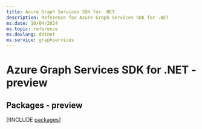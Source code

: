 ```yaml
---
title: Azure Graph Services SDK for .NET
description: Reference for Azure Graph Services SDK for .NET
ms.date: 10/04/2024
ms.topic: reference
ms.devlang: dotnet
ms.service: graphservices
---
```

# Azure Graph Services SDK for .NET - preview
## Packages - preview
[!INCLUDE [packages](graph-services-index.md)]